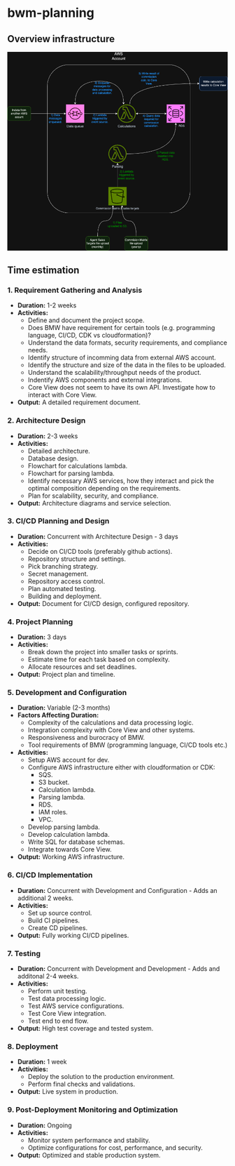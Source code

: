 # bwm-planning

## Overview infrastructure

![Initial draft of architecture](design_2.png)

## Time estimation

### 1. Requirement Gathering and Analysis

- **Duration:** 1-2 weeks
- **Activities:**
  - Define and document the project scope.
  - Does BMW have requirement for certain tools (e.g. programming language, CI/CD, CDK vs cloudformation)?
  - Understand the data formats, security requirements, and compliance needs.
  - Identify structure of incomming data from external AWS account.
  - Identify the structure and size of the data in the files to be uploaded.
  - Understand the scalability/throughput needs of the product.
  - Indentify AWS components and external integrations.
  - Core View does not seem to have its own API. Investigate how to interact with Core View.
- **Output:** A detailed requirement document.

### 2. Architecture Design

- **Duration:** 2-3 weeks
- **Activities:**
  - Detailed architecture.
  - Database design.
  - Flowchart for calculations lambda.
  - Flowchart for parsing lambda.
  - Identify necessary AWS services, how they interact and pick the optimal composition depending on the requirements.
  - Plan for scalability, security, and compliance.
- **Output:** Architecture diagrams and service selection.

### 3. CI/CD Planning and Design

- **Duration:** Concurrent with Architecture Design - 3 days
- **Activities:**
  - Decide on CI/CD tools (preferably github actions).
  - Repository structure and settings.
  - Pick branching strategy.
  - Secret management.
  - Repository access control.
  - Plan automated testing.
  - Building and deployment.
- **Output:** Document for CI/CD design, configured repository.

### 4. Project Planning

- **Duration:** 3 days
- **Activities:**
  - Break down the project into smaller tasks or sprints.
  - Estimate time for each task based on complexity.
  - Allocate resources and set deadlines.
- **Output:** Project plan and timeline.

### 5. Development and Configuration

- **Duration:** Variable (2-3 months)
- **Factors Affecting Duration:**
  - Complexity of the calculations and data processing logic.
  - Integration complexity with Core View and other systems.
  - Responsiveness and burocracy of BMW.
  - Tool requirements of BMW (programming language, CI/CD tools etc.)
- **Activities:**
  - Setup AWS account for dev.
  - Configure AWS infrastructure either with cloudformation or CDK:
    - SQS.
    - S3 bucket.
    - Calculation lambda.
    - Parsing lambda.
    - RDS.
    - IAM roles.
    - VPC.
  - Develop parsing lambda.
  - Develop calculation lambda.
  - Write SQL for database schemas.
  - Integrate towards Core View.
- **Output:** Working AWS infrastructure.

### 6. CI/CD Implementation

- **Duration:** Concurrent with Development and Configuration - Adds an additional 2 weeks.
- **Activities:** 
  - Set up source control.
  - Build CI pipelines.
  - Create CD pipelines.
- **Output:** Fully working CI/CD pipelines.

### 7. Testing

- **Duration:** Concurrent with Development and Development - Adds and additonal 2-4 weeks.
- **Activities:**
  - Perform unit testing.
  - Test data processing logic.
  - Test AWS service configurations.
  - Test Core View integration.
  - Test end to end flow.
- **Output:** High test coverage and tested system.

### 8. Deployment

- **Duration:** 1 week
- **Activities:**
  - Deploy the solution to the production environment.
  - Perform final checks and validations.
- **Output:** Live system in production.

### 9. Post-Deployment Monitoring and Optimization

- **Duration:** Ongoing
- **Activities:**
  - Monitor system performance and stability.
  - Optimize configurations for cost, performance, and security.
- **Output:** Optimized and stable production system.